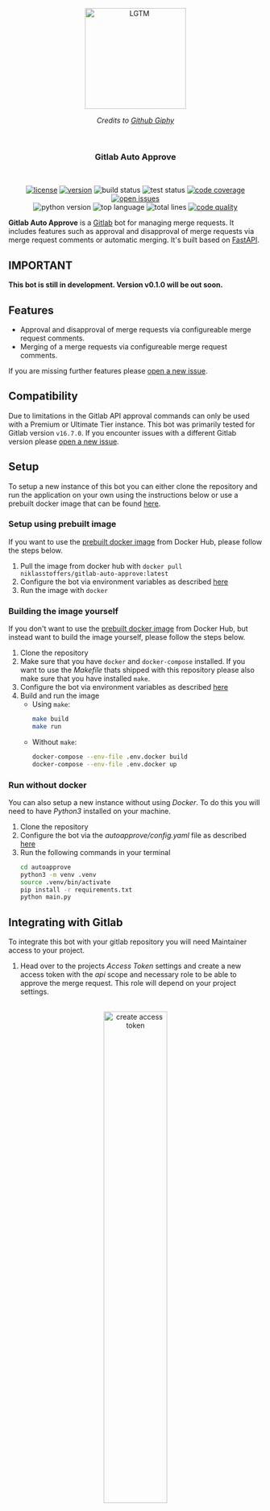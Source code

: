 <p align="center">
    <img src="https://media2.giphy.com/media/NytMLKyiaIh6VH9SPm/giphy.gif?cid=ecf05e47d9ttw0m7xov7ez4kh01r3x84hrwzycd46ucfo0v8&ep=v1_gifs_search&rid=giphy.gif&ct=g" alt="LGTM" height="200px">
    <p align="center"><i>Credits to <a href="https://giphy.com/gifs/GitHub-ok-thumbs-up-thumb-NytMLKyiaIh6VH9SPm">Github Giphy</a></i></p>
</p>

<br>
<h3 align="center">Gitlab Auto Approve</h3>
<br>

<p align="center">
    <a href="https://github.com/niklasstoffers/gitlab-auto-approve/blob/main/LICENSE"><img src="https://img.shields.io/github/license/niklasstoffers/gitlab-auto-approve?color=informational" alt="license"></a>
    <a href="https://hub.docker.com/repository/docker/niklasstoffers/gitlab-auto-approve/general"><img src="https://img.shields.io/docker/v/niklasstoffers/gitlab-auto-approve" alt="version"></a>
    <img src="https://img.shields.io/github/actions/workflow/status/niklasstoffers/gitlab-auto-approve/build.yml" alt="build status">
    <img src="https://img.shields.io/github/actions/workflow/status/niklasstoffers/gitlab-auto-approve/test.yml?label=test" alt="test status">
    <a href="https://codecov.io/gh/niklasstoffers/gitlab-auto-approve"><img src="https://codecov.io/gh/niklasstoffers/gitlab-auto-approve/graph/badge.svg" alt="code coverage"/> </a>
    <a href="https://github.com/niklasstoffers/gitlab-auto-approve/issues"><img src="https://img.shields.io/github/issues/niklasstoffers/gitlab-auto-approve" alt="open issues" /></a>
    <br>
    <img src="https://img.shields.io/badge/python_version-3.12-blue" alt="python version">
    <img src="https://img.shields.io/github/languages/top/niklasstoffers/gitlab-auto-approve?color=blueviolet" alt="top language">
    <img src="https://sloc.xyz/github/niklasstoffers/gitlab-auto-approve" alt="total lines">
    <a href="https://www.codefactor.io/repository/github/niklasstoffers/gitlab-auto-approve"><img src="https://www.codefactor.io/repository/github/niklasstoffers/gitlab-auto-approve/badge" alt="code quality" /></a>
</p>

**Gitlab Auto Approve** is a [Gitlab](https://about.gitlab.com/) bot for managing merge requests. It includes features such as approval and disapproval of merge requests via merge request comments or automatic merging. It's built based on [FastAPI](https://fastapi.tiangolo.com/).

## IMPORTANT

**This bot is still in development. Version v0.1.0 will be out soon.**

## Features

- Approval and disapproval of merge requests via configureable merge request comments.
- Merging of a merge requests via configureable merge request comments.

If you are missing further features please [open a new issue](https://github.com/niklasstoffers/gitlab-auto-approve/issues/new).

## Compatibility

Due to limitations in the Gitlab API approval commands can only be used with a Premium or Ultimate Tier instance. This bot was primarily tested for Gitlab version `v16.7.0`. If you encounter issues with a different Gitlab version please [open a new issue](https://github.com/niklasstoffers/gitlab-auto-approve/).

## Setup

To setup a new instance of this bot you can either clone the repository and run the application on your own using the instructions below or use a prebuilt docker image that can be found [here](https://hub.docker.com/r/niklasstoffers/gitlab-auto-approve).

### Setup using prebuilt image

If you want to use the [prebuilt docker image](https://hub.docker.com/r/niklasstoffers/gitlab-auto-approve) from Docker Hub, please follow the steps below.

1. Pull the image from docker hub with `docker pull niklasstoffers/gitlab-auto-approve:latest`
2. Configure the bot via environment variables as described [here](#configuration)
3. Run the image with `docker`

### Building the image yourself

If you don't want to use the [prebuilt docker image](https://hub.docker.com/r/niklasstoffers/gitlab-auto-approve) from Docker Hub, but instead want to build the image yourself, please follow the steps below.

1. Clone the repository
2. Make sure that you have `docker` and `docker-compose` installed. If you want to use the *Makefile* thats shipped with this repository please also make sure that you have installed `make`.
3. Configure the bot via environment variables as described [here](#configuration)
4. Build and run the image
    * Using `make`:
        ```bash
        make build
        make run
        ```
    * Without `make`:
        ```bash
        docker-compose --env-file .env.docker build
        docker-compose --env-file .env.docker up
        ```

### Run without docker ###

You can also setup a new instance without using *Docker*. To do this you will need to have *Python3* installed on your machine.

1. Clone the repository
2. Configure the bot via the *autoapprove/config.yaml* file as described [here](#configuration)
3. Run the following commands in your terminal
    ```bash
    cd autoapprove
    python3 -m venv .venv
    source .venv/bin/activate
    pip install -r requirements.txt
    python main.py
    ```

## Integrating with Gitlab

To integrate this bot with your gitlab repository you will need Maintainer access to your project.

1. Head over to the projects *Access Token* settings and create a new access token with the *api* scope and necessary role to be able to approve the merge request. This role will depend on your project settings.
<p align="center">
    <br>
    <img src="./assets/create_access_token.png" alt="create access token" width="50%">
</p>
2. Open the projects *Webhooks* settings and add a new webhook. 
    1. Specify the url as the url your instance is running under. The endpoint will be `/approve-merge`.
    2. Create a secret token that the bot will use to verify that the HTTP request comes from your webhook.
    3. Add the `comment` trigger
    4. Depending on whether you use SSL and whether your SSL certificate is self-signed, enable or disable the *Enable SSL verification* option.
<p align="center">
    <br>
    <br>
    <img src="./assets/create_webhook.png" alt="create webhook" width="50%">
</p>
<br>

## CLI Options

When starting the bot you can use a number of CLI options to configure the bot to your needs. These options primarily alter the behavior during the bots startup phase (before configuration from the yaml file has been loaded).

| Option      | Description |
| ----------- | ----------- |
| `-c, --config` | Path to config file. Default is `config.yaml` |
| `--startup-log-level` | Specifies the log level to use during startup. Default is `INFO` |
| `--disable-startup-logs` | Disables startup logs. Default is `false` |
| `--disable-startup-file-logs` | Disables writing startup logs to a file. Default is `false` |
| `--startup-log-file` | Specifies the log file which will be used for startup file logs. Default is `startup.log` |

## Configuration

You can use the following configuration options to configure the bot to your specific needs. The bot accepts both configuration via the *autoapprove/config.yaml* file as well as environment variables. Environment variable configuration will override configuration in the *autoapprove/config.yaml* file. If you're running the bot using docker, most of the options below will be supplied with default values. To configure the bot when running with docker you can either use environment variables or mount a configuration file into the container and override the configuration file path with the `--config` CLI option.

| Option      | Environment variable | Description |
| ----------- | ----------- | ----------- |
| `gitlab` | - | Section for Gitlab specific configuration |
| `gitlab.host` | `GITLAB__HOST` | Configures the server url of the gitlab server |
| `gitlab.access_token` | `GITLAB__ACCESS_TOKEN` | Access token that needs to be setup for your gitlab repository. This is used in order to make calls to the Gitlab API |
| `gitlab.webhook_token` | `GITLAB__WEBHOOK_TOKEN` | Webhook token that was specified when creating the `comment` trigger webhook |
| `trusted_hosts_only` | `TRUSTED_HOSTS_ONLY` | If enabled will block HTTP requests that do not contain your `gitlab_host` in the HTTP Host header |
| `environment` | `ENVIRONMENT` | Sets the environment the bot will run under. Supports either `DEVELOPMENT` or `PRODUCTION`. Under the `DEVELOPMENT` environment certain features like the Open-API documentation will be available. |
| `ssl` | - | Section for SSL specific configuration options |
| `ssl.enable` | `SSL__ENABLE` | Enables HTTPS. You will need additional configuration for your SSL certificates. See [HTTPS](#https) |
| `ssl.key_file` | `SSL__KEY_FILE` | Path to your SSL private key file |
| `ssl.cert_file` | `SSL__CERT_FILE` | Path to your SSL certificate file |
| `commands` | - | Section for command specific configuration |
| `commands.<type>` | - | Section for command type specific configuration. This configuration options are available to all commands. |
| `commands.<type>.keyword` | `COMMANDS__<TYPE>__KEYWORD` | Keyword that the bot will scan the user comment for. |
| `commands.<type>.ignore_case` | `COMMANDS__<TYPE>__IGNORE_CASE` | If set to `true` the bot won't treate keywords case-sensitive. |
| `commands.<type>.strict_match` | `COMMANDS__<TYPE>__STRICT_MATCH` | If set to `true` the bot will only invoke the command when the user comment **only** contains the keyword. If set to `false` the keyword only needs to be present within the entire comment. |
| `commands.<type>.only_for_members` | `COMMANDS__<TYPE>__ONLY_FOR_MEMBERS` | Comma-separated list of Gitlab usernames. If specified the bot will only invoke the command if the comment author is in the username list. |
| `commands.<type>.requires_role` | `COMMANDS__<TYPE>__REQUIRES_ROLE` | Required role for the command. If specified the bot will only invoke the command if the comment author has the specified role. Can be set to `NO_ACCESS`, `MINIMAL_ACCESS`, `GUEST`, `REPORTER`, `DEVELOPER`, `MAINTAINER` or `OWNER`. |
| `commands.<type>.message` | `COMMANDS__<TYPE>__MESSAGE` | Comment response that the bot will create after invoking the command. If left empty the bot won't send a message at all. |
| `commands.approval` | - | Section for configuration options regarding the approval of merge requests. |
| `commands.disapproval` | - | Section for configuration options regarding the disapproval of merge requests. |
| `commands.merge` | - | Section for configuration options regarding merge of merge requests. |
| `uvicorn.reload` | `UVICORN__RELOAD` | If set to `true` uvicorn will reload the server upon file change. This should be set to `false` in production environments but is a useful setting for development. |
| `logging` | - | Section for configuration options regarding logging |
| `logging.enable` | `LOGGING__ENABLE` | Enables logging within the application. Note that the bot also comes with startup logging which already logs before configuration is loaded. If you want to disable startup logging invoke the application with the `--disable-startup-logs` command line option. |
| `logging.level` | `LOGGING__LEVEL` | Sets the log level to be used. Can be set to `DEBUG`, `INFO`, `WARNING`, `ERROR` or `CRITICAL`. |
| `logging.handlers` | - | Section for configuration options regarding logging handlers. |
| `logging.handlers.console` | - | Section for configuration options regarding console logging handler. |
| `logging.handlers.console.enable` | `LOGGING__HANDLERS__CONSOLE__ENABLE` | If set to `true` the application will log to the console. |
| `logging.handlers.file` | - | Section for configuration options regarding file logging handler. |
| `logging.handlers.file.enable` | `LOGGING__HANDLERS__FILE__ENABLE` | If set to `true` the application will log to a file. |
| `logging.handlers.file.logfile` | `LOGGING__HANDLERS__FILE__LOGFILE` | Path to the logfile. Must be set if file logging is enabled. |

### HTTPS

To use HTTPS with the bot you will need to enable SSL via the configuration options. Furthermore you will also need to supply the SSL certificate and private key to the bot. If you're running the bot with docker, we recommend mounting a volume into the container that contains your SSL certificate and specifying the path accordingly. If you run the bot without docker you can just specify a path on your local filesystem.

<br>

> [!WARNING]   
> We strongly recommend enabling HTTPS as traffic will be unencrypted and publicly visible otherwise. This traffic will include confidential information such as usernames, project names, project/group access tokens and more!